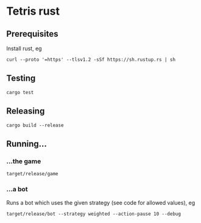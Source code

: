 # Tetris rust

## Prerequisites

Install rust, eg 
```shell
curl --proto '=https' --tlsv1.2 -sSf https://sh.rustup.rs | sh
```

## Testing
```shell
cargo test
```

## Releasing
```shell
cargo build --release
```

## Running...

### ...the game
```shell
target/release/game
```

### ...a bot
Runs a bot which uses the given strategy (see code for allowed values), eg
```shell
target/release/bot --strategy weighted --action-pause 10 --debug
```
